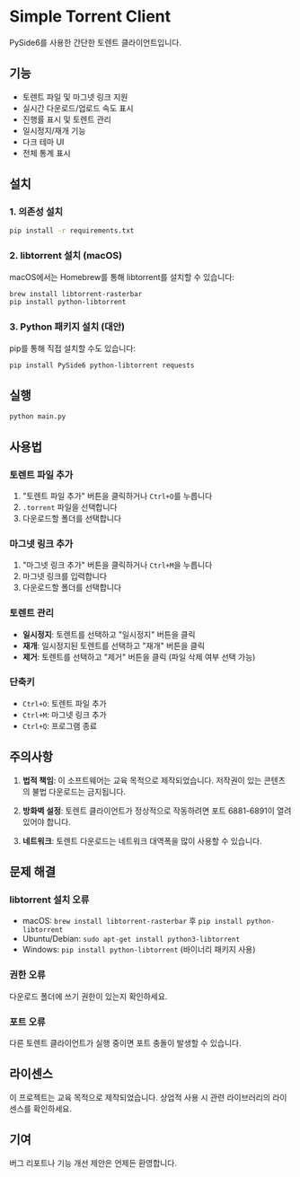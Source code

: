 # Simple Torrent Client

PySide6를 사용한 간단한 토렌트 클라이언트입니다.

## 기능

- 토렌트 파일 및 마그넷 링크 지원
- 실시간 다운로드/업로드 속도 표시
- 진행률 표시 및 토렌트 관리
- 일시정지/재개 기능
- 다크 테마 UI
- 전체 통계 표시

## 설치

### 1. 의존성 설치

```bash
pip install -r requirements.txt
```

### 2. libtorrent 설치 (macOS)

macOS에서는 Homebrew를 통해 libtorrent를 설치할 수 있습니다:

```bash
brew install libtorrent-rasterbar
pip install python-libtorrent
```

### 3. Python 패키지 설치 (대안)

pip를 통해 직접 설치할 수도 있습니다:

```bash
pip install PySide6 python-libtorrent requests
```

## 실행

```bash
python main.py
```

## 사용법

### 토렌트 파일 추가
1. "토렌트 파일 추가" 버튼을 클릭하거나 `Ctrl+O`를 누릅니다
2. `.torrent` 파일을 선택합니다
3. 다운로드할 폴더를 선택합니다

### 마그넷 링크 추가
1. "마그넷 링크 추가" 버튼을 클릭하거나 `Ctrl+M`을 누릅니다
2. 마그넷 링크를 입력합니다
3. 다운로드할 폴더를 선택합니다

### 토렌트 관리
- **일시정지**: 토렌트를 선택하고 "일시정지" 버튼을 클릭
- **재개**: 일시정지된 토렌트를 선택하고 "재개" 버튼을 클릭
- **제거**: 토렌트를 선택하고 "제거" 버튼을 클릭 (파일 삭제 여부 선택 가능)

### 단축키
- `Ctrl+O`: 토렌트 파일 추가
- `Ctrl+M`: 마그넷 링크 추가
- `Ctrl+Q`: 프로그램 종료

## 주의사항

1. **법적 책임**: 이 소프트웨어는 교육 목적으로 제작되었습니다. 저작권이 있는 콘텐츠의 불법 다운로드는 금지됩니다.

2. **방화벽 설정**: 토렌트 클라이언트가 정상적으로 작동하려면 포트 6881-6891이 열려있어야 합니다.

3. **네트워크**: 토렌트 다운로드는 네트워크 대역폭을 많이 사용할 수 있습니다.

## 문제 해결

### libtorrent 설치 오류
- macOS: `brew install libtorrent-rasterbar` 후 `pip install python-libtorrent`
- Ubuntu/Debian: `sudo apt-get install python3-libtorrent`
- Windows: `pip install python-libtorrent` (바이너리 패키지 사용)

### 권한 오류
다운로드 폴더에 쓰기 권한이 있는지 확인하세요.

### 포트 오류
다른 토렌트 클라이언트가 실행 중이면 포트 충돌이 발생할 수 있습니다.

## 라이센스

이 프로젝트는 교육 목적으로 제작되었습니다. 상업적 사용 시 관련 라이브러리의 라이센스를 확인하세요.

## 기여

버그 리포트나 기능 개선 제안은 언제든 환영합니다. 